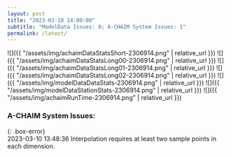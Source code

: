 ```yaml
---
layout: post
title: "2023-03-10 14:00:00"
subtitle: "ModelData Issues: 0; A-CHAIM System Issues: 1"
permalink: /latest/
---
```


![]({{ "/assets/img/achaimDataStatsShort-2306914.png" | relative_url }})
![]({{ "/assets/img/achaimDataStatsLong00-2306914.png" | relative_url }})
![]({{ "/assets/img/achaimDataStatsLong01-2306914.png" | relative_url }})
![]({{ "/assets/img/achaimDataStatsLong02-2306914.png" | relative_url }})
![]({{ "/assets/img/modelDataDataStats-2306914.png" | relative_url }})
![]({{ "/assets/img/modelDataStationStats-2306914.png" | relative_url }})
![]({{ "/assets/img/achaimRunTime-2306914.png" | relative_url }})


### A-CHAIM System Issues:  
  
{: .box-error}  
2023-03-10 13:48:36 Interpolation requires at least two sample points in each dimension.  
